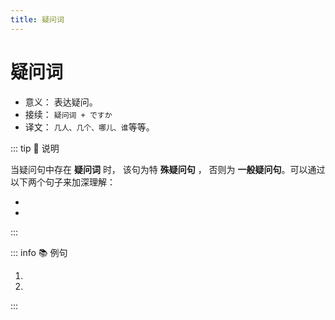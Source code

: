 ```yaml
---
title: 疑问词
---
```


# 疑问词

- 意义： 表达疑问。
- 接续： `疑问词 + ですか`
- 译文： `几人、几个、哪儿、谁`等等。

::: tip :bookmark: 说明

当疑问句中存在 **疑问词** 时， 该句为特 **殊疑问句** ， 否则为 **一般疑问句**。可以通过以下两个句子来加深理解：

- <grammer-content sentence="あ、[日本/にほん]の[方/かた]ですか。" trans='啊，是日本人吗？（该句中不存在疑问词，所以为一般疑问句）' />
- <grammer-content sentence="[王/おう]さんのご[家族/かぞく]は**[何人/なんにん]**ですか。" trans='小王的家里有几口人？ （句中存在疑问词**「[何人/なんにん]」**，所以该句是特殊疑问句）' />

:::

::: info :books: 例句

1. <grammer-content sentence="[日本語学科/にほんごがっか]の[学生/がくせい]は**[何人/なんにん]**ですか。" trans='日语系有多少学生？' />
2. <grammer-content sentence="[弟/おとうと]さんは**おいくつ**ですか。" trans='你弟弟多少岁啦？' />

:::
